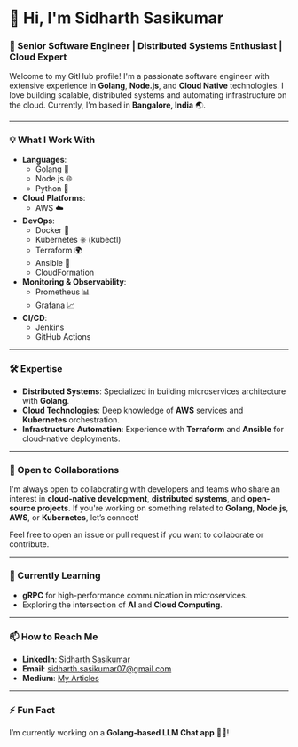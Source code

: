# 👋 Hi, I'm Sidharth Sasikumar

### 🚀 Senior Software Engineer | Distributed Systems Enthusiast | Cloud Expert

Welcome to my GitHub profile! I'm a passionate software engineer with extensive experience in **Golang**, **Node.js**, and **Cloud Native** technologies. I love building scalable, distributed systems and automating infrastructure on the cloud. Currently, I’m based in **Bangalore, India** 🌏.

---

### 💡 What I Work With
- **Languages**: 
  - Golang 🐹
  - Node.js 🌐
  - Python 🐍
- **Cloud Platforms**: 
  - AWS ☁️
- **DevOps**: 
  - Docker 🐳
  - Kubernetes ⎈ (kubectl)
  - Terraform 🌍
  - Ansible 🤖
  - CloudFormation
- **Monitoring & Observability**: 
  - Prometheus 📊
  - Grafana 📈
- **CI/CD**: 
  - Jenkins
  - GitHub Actions

---

### 🛠 Expertise
- **Distributed Systems**: Specialized in building microservices architecture with **Golang**.
- **Cloud Technologies**: Deep knowledge of **AWS** services and **Kubernetes** orchestration.
- **Infrastructure Automation**: Experience with **Terraform** and **Ansible** for cloud-native deployments.

---

### 💬 Open to Collaborations
I'm always open to collaborating with developers and teams who share an interest in **cloud-native development**, **distributed systems**, and **open-source projects**. If you're working on something related to **Golang**, **Node.js**, **AWS**, or **Kubernetes**, let’s connect! 

Feel free to open an issue or pull request if you want to collaborate or contribute.

---

### 🌱 Currently Learning
- **gRPC** for high-performance communication in microservices.
- Exploring the intersection of **AI** and **Cloud Computing**.

---

### 📫 How to Reach Me
- **LinkedIn**: [Sidharth Sasikumar](https://www.linkedin.com/in/sidharthsasikumar/)
- **Email**: sidharth.sasikumar07@gmail.com
- **Medium**: [My Articles](https://medium.com/@sidharth.sasikumar)

---

### ⚡ Fun Fact
I’m currently working on a **Golang-based LLM Chat app** 🤖💬!

